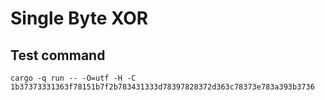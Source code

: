 # Single Byte XOR

## Test command
`cargo -q run -- -O=utf -H -C 1b37373331363f78151b7f2b783431333d78397828372d363c78373e783a393b3736`